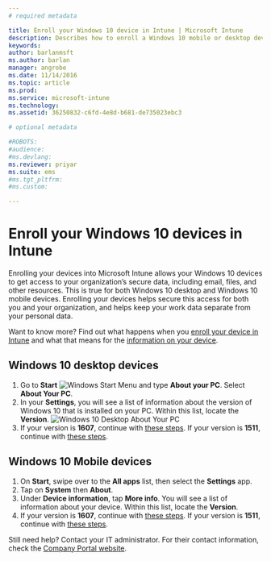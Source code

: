 ```yaml
---
# required metadata

title: Enroll your Windows 10 device in Intune | Microsoft Intune
description: Describes how to enroll a Windows 10 mobile or desktop device in Intune
keywords:
author: barlanmsftms.author: barlan
manager: angrobe
ms.date: 11/14/2016
ms.topic: article
ms.prod:
ms.service: microsoft-intune
ms.technology:
ms.assetid: 36250832-c6fd-4e8d-b681-de735023ebc3

# optional metadata

#ROBOTS:
#audience:
#ms.devlang:
ms.reviewer: priyar
ms.suite: ems
#ms.tgt_pltfrm:
#ms.custom:

---
```



# Enroll your Windows 10 devices in Intune

Enrolling your devices into Microsoft Intune allows your Windows 10 devices to get access to your organization’s secure data, including email, files, and other resources. This is true for both Windows 10 desktop and Windows 10 mobile devices. Enrolling your devices helps secure this access for both you and your organization, and helps keep your work data separate from your personal data.

Want to know more? Find out what happens when you [enroll your device in Intune](what-happens-if-you-install-the-company-portal-app-and-enroll-your-device-in-intune-windows) and what that means for the [information on your device](what-can-your-it-administrator-see-when-you-enroll-your-device-in-intune-windows).

## Windows 10 desktop devices
1.	Go to __Start__ ![Windows Start Menu](./media/windows-start-menu.png) and type __About your PC__. Select __About Your PC__.
2.	In your __Settings__, you will see a list of information about the version of Windows 10 that is installed on your PC. Within this list, locate the __Version__.
![Windows 10 Desktop About Your PC](./media/settings-about-pc.png)
3.	If your version is __1607__, continue with [these steps](enroll-your-w10-device-access-work-or-school). If your version is __1511__, continue with [these steps](enroll-your-w10-device-your-account).

## Windows 10 Mobile devices
1.	On __Start__, swipe over to the __All apps__ list, then select the __Settings__ app.
2.	Tap on __System__ then __About__.
3.	Under __Device information__, tap __More info__. You will see a list of information about your device. Within this list, locate the __Version__.
4.	If your version is __1607__, continue with [these steps](enroll-your-w10-device-access-work-or-school). If your version is __1511__, continue with [these steps](enroll-your-w10-device-your-account).

Still need help? Contact your IT administrator. For their contact information, check the [Company Portal website](http://portal.manage.microsoft.com).
